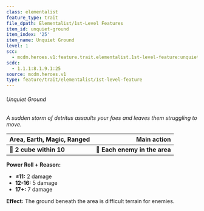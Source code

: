 ```yaml
---
class: elementalist
feature_type: trait
file_dpath: Elementalist/1st-Level Features
item_id: unquiet-ground
item_index: '25'
item_name: Unquiet Ground
level: 1
scc:
  - mcdm.heroes.v1:feature.trait.elementalist.1st-level-feature:unquiet-ground
scdc:
  - 1.1.1:8.1.9.1:25
source: mcdm.heroes.v1
type: feature/trait/elementalist/1st-level-feature
---
```


###### Unquiet Ground

*A sudden storm of detritus assaults your foes and leaves them struggling to move.*

| **Area, Earth, Magic, Ranged** |               **Main action** |
| ------------------------------ | ----------------------------: |
| **📏 2 cube within 10**        | **🎯 Each enemy in the area** |

**Power Roll + Reason:**

- **≤11:** 2 damage
- **12-16:** 5 damage
- **17+:** 7 damage

**Effect:** The ground beneath the area is difficult terrain for enemies.
